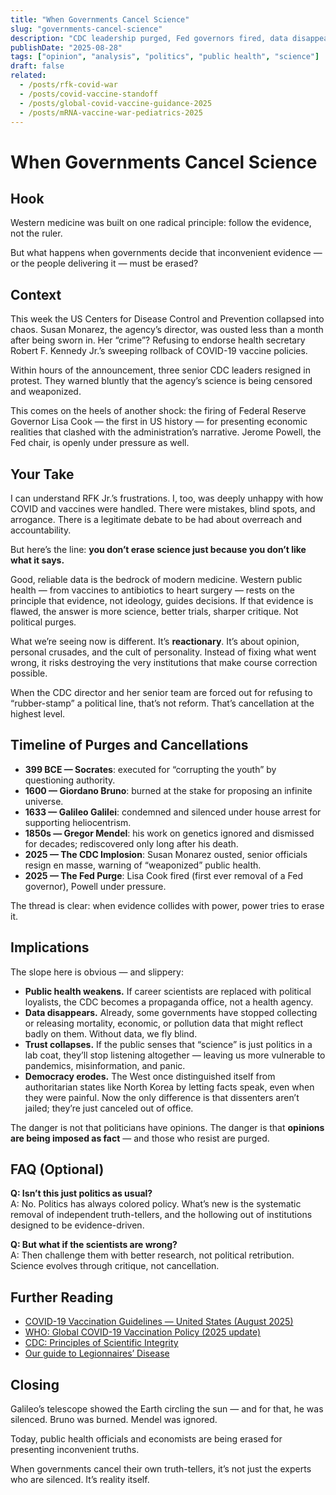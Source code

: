 ```yaml
---
title: "When Governments Cancel Science"
slug: "governments-cancel-science"
description: "CDC leadership purged, Fed governors fired, data disappearing: we’re watching the scaffolding of evidence-based policy being dismantled."
publishDate: "2025-08-28"
tags: ["opinion", "analysis", "politics", "public health", "science"]
draft: false
related:
  - /posts/rfk-covid-war
  - /posts/covid-vaccine-standoff
  - /posts/global-covid-vaccine-guidance-2025
  - /posts/mRNA-vaccine-war-pediatrics-2025
---
```


# When Governments Cancel Science

## Hook
Western medicine was built on one radical principle: follow the evidence, not the ruler.  

But what happens when governments decide that inconvenient evidence — or the people delivering it — must be erased?

## Context
This week the US Centers for Disease Control and Prevention collapsed into chaos. Susan Monarez, the agency’s director, was ousted less than a month after being sworn in. Her “crime”? Refusing to endorse health secretary Robert F. Kennedy Jr.’s sweeping rollback of COVID-19 vaccine policies.  

Within hours of the announcement, three senior CDC leaders resigned in protest. They warned bluntly that the agency’s science is being censored and weaponized.  

This comes on the heels of another shock: the firing of Federal Reserve Governor Lisa Cook — the first in US history — for presenting economic realities that clashed with the administration’s narrative. Jerome Powell, the Fed chair, is openly under pressure as well.

## Your Take
I can understand RFK Jr.’s frustrations. I, too, was deeply unhappy with how COVID and vaccines were handled. There were mistakes, blind spots, and arrogance. There is a legitimate debate to be had about overreach and accountability.  

But here’s the line: **you don’t erase science just because you don’t like what it says.**  

Good, reliable data is the bedrock of modern medicine. Western public health — from vaccines to antibiotics to heart surgery — rests on the principle that evidence, not ideology, guides decisions. If that evidence is flawed, the answer is more science, better trials, sharper critique. Not political purges.  

What we’re seeing now is different. It’s **reactionary**. It’s about opinion, personal crusades, and the cult of personality. Instead of fixing what went wrong, it risks destroying the very institutions that make course correction possible.  

When the CDC director and her senior team are forced out for refusing to “rubber-stamp” a political line, that’s not reform. That’s cancellation at the highest level.

## Timeline of Purges and Cancellations
- **399 BCE — Socrates**: executed for “corrupting the youth” by questioning authority.  
- **1600 — Giordano Bruno**: burned at the stake for proposing an infinite universe.  
- **1633 — Galileo Galilei**: condemned and silenced under house arrest for supporting heliocentrism.  
- **1850s — Gregor Mendel**: his work on genetics ignored and dismissed for decades; rediscovered only long after his death.  
- **2025 — The CDC Implosion**: Susan Monarez ousted, senior officials resign en masse, warning of “weaponized” public health.  
- **2025 — The Fed Purge**: Lisa Cook fired (first ever removal of a Fed governor), Powell under pressure.  

The thread is clear: when evidence collides with power, power tries to erase it.

## Implications
The slope here is obvious — and slippery:  

- **Public health weakens.** If career scientists are replaced with political loyalists, the CDC becomes a propaganda office, not a health agency.  
- **Data disappears.** Already, some governments have stopped collecting or releasing mortality, economic, or pollution data that might reflect badly on them. Without data, we fly blind.  
- **Trust collapses.** If the public senses that “science” is just politics in a lab coat, they’ll stop listening altogether — leaving us more vulnerable to pandemics, misinformation, and panic.  
- **Democracy erodes.** The West once distinguished itself from authoritarian states like North Korea by letting facts speak, even when they were painful. Now the only difference is that dissenters aren’t jailed; they’re just canceled out of office.  

The danger is not that politicians have opinions. The danger is that **opinions are being imposed as fact** — and those who resist are purged.

## FAQ (Optional)
**Q: Isn’t this just politics as usual?**  
A: No. Politics has always colored policy. What’s new is the systematic removal of independent truth-tellers, and the hollowing out of institutions designed to be evidence-driven.  

**Q: But what if the scientists are wrong?**  
A: Then challenge them with better research, not political retribution. Science evolves through critique, not cancellation.  

## Further Reading
- [COVID-19 Vaccination Guidelines — United States (August 2025)](/guides/us-covid-vaccine-guidelines-aug-2025)   
- [WHO: Global COVID-19 Vaccination Policy (2025 update)](https://www.who.int/publications/i/item/global-covid-19-vaccination-policy-2025)  
- [CDC: Principles of Scientific Integrity](https://www.cdc.gov/about/integrity/)  
- [Our guide to Legionnaires’ Disease](/guides/legionnaires-disease)  


## Closing
Galileo’s telescope showed the Earth circling the sun — and for that, he was silenced. Bruno was burned. Mendel was ignored.  

Today, public health officials and economists are being erased for presenting inconvenient truths.  

When governments cancel their own truth-tellers, it’s not just the experts who are silenced. It’s reality itself.  
